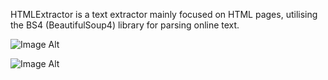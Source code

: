 HTMLExtractor is a text extractor mainly focused on HTML pages, utilising the BS4 (BeautifulSoup4) library for parsing online text.

![Image Alt](https://files.catbox.moe/senhvm.png)

![Image Alt](https://files.catbox.moe/mxxs9n.png)
